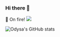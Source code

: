 ### Hi there 👋

👀 On fire! ![](https://komarev.com/ghpvc/?username=your-github-username)

![Odysa's GitHub stats](https://github-readme-stats.vercel.app/api?username=odysa&hide=contribs,prs)
